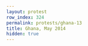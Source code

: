 ```yaml
---
layout: protest
row_index: 324
permalink: protests/ghana-13
title: Ghana, May 2014
hidden: true
---
```

